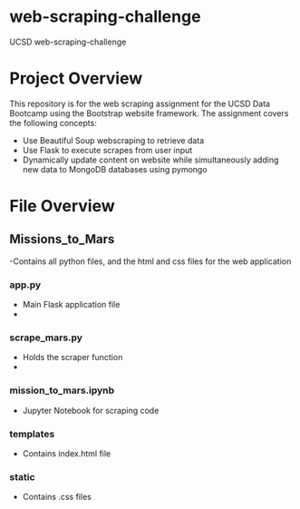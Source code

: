 # web-scraping-challenge
UCSD web-scraping-challenge

# Project Overview
This repository is for the web scraping assignment for the UCSD Data Bootcamp using the Bootstrap website framework. The assignment covers the following concepts:
- Use Beautiful Soup webscraping to retrieve data
- Use Flask to execute scrapes from user input
- Dynamically update content on website while simultaneously adding new data to MongoDB databases using pymongo

# File Overview

## Missions_to_Mars
-Contains all python files, and the html and css files for the web application

### app.py
- Main Flask application file
- 
### scrape_mars.py
- Holds the scraper function
- 
### mission_to_mars.ipynb
- Jupyter Notebook for scraping code

### templates
- Contains index.html file

### static
- Contains .css files
